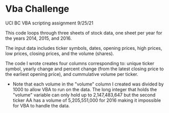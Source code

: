 # Vba Challenge
UCI BC VBA scripting assignment 9/25/21

This code loops through three sheets of stock data, one sheet per year for the years 2014, 2015, and 2016.

The input data includes ticker symbols, dates, opening prices, high prices, low prices, closing prices, and the volume (shares).

The code I wrote creates four columns corresponding to: unique ticker symbol, yearly change and percent change (from the latest closing price to the earliest opening price), and cummulative volume per ticker.

* Note that each volume in the "volume" column I created was divided by 1000 to allow VBA to run on the data.
The long integer that holds the "volume" variable can only hold up to 2,147,483,647 but the second ticker AA has a volume of 5,205,551,000 for 2016 making it impossible for VBA to handle the data.
